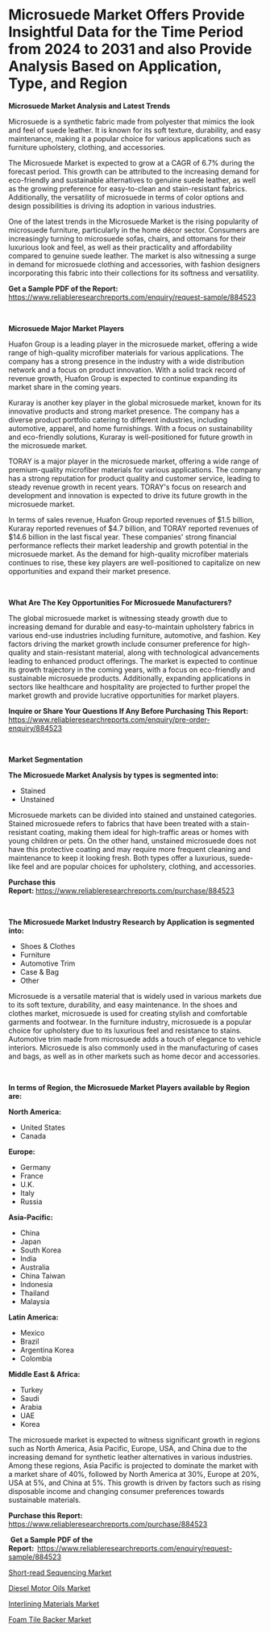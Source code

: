 <p><h1>Microsuede Market Offers Provide Insightful Data for the Time Period from 2024 to 2031 and also Provide Analysis Based on Application, Type, and Region</h1></p><p><strong>Microsuede Market Analysis and Latest Trends</strong></p>
<p><p>Microsuede is a synthetic fabric made from polyester that mimics the look and feel of suede leather. It is known for its soft texture, durability, and easy maintenance, making it a popular choice for various applications such as furniture upholstery, clothing, and accessories.</p><p>The Microsuede Market is expected to grow at a CAGR of 6.7% during the forecast period. This growth can be attributed to the increasing demand for eco-friendly and sustainable alternatives to genuine suede leather, as well as the growing preference for easy-to-clean and stain-resistant fabrics. Additionally, the versatility of microsuede in terms of color options and design possibilities is driving its adoption in various industries.</p><p>One of the latest trends in the Microsuede Market is the rising popularity of microsuede furniture, particularly in the home décor sector. Consumers are increasingly turning to microsuede sofas, chairs, and ottomans for their luxurious look and feel, as well as their practicality and affordability compared to genuine suede leather. The market is also witnessing a surge in demand for microsuede clothing and accessories, with fashion designers incorporating this fabric into their collections for its softness and versatility.</p></p>
<p><strong>Get a Sample PDF of the Report:&nbsp;</strong> <a href="https://www.reliableresearchreports.com/enquiry/request-sample/884523">https://www.reliableresearchreports.com/enquiry/request-sample/884523</a></p>
<p>&nbsp;</p>
<p><strong>Microsuede Major Market Players</strong></p>
<p><p>Huafon Group is a leading player in the microsuede market, offering a wide range of high-quality microfiber materials for various applications. The company has a strong presence in the industry with a wide distribution network and a focus on product innovation. With a solid track record of revenue growth, Huafon Group is expected to continue expanding its market share in the coming years.</p><p>Kuraray is another key player in the global microsuede market, known for its innovative products and strong market presence. The company has a diverse product portfolio catering to different industries, including automotive, apparel, and home furnishings. With a focus on sustainability and eco-friendly solutions, Kuraray is well-positioned for future growth in the microsuede market.</p><p>TORAY is a major player in the microsuede market, offering a wide range of premium-quality microfiber materials for various applications. The company has a strong reputation for product quality and customer service, leading to steady revenue growth in recent years. TORAY's focus on research and development and innovation is expected to drive its future growth in the microsuede market.</p><p>In terms of sales revenue, Huafon Group reported revenues of $1.5 billion, Kuraray reported revenues of $4.7 billion, and TORAY reported revenues of $14.6 billion in the last fiscal year. These companies' strong financial performance reflects their market leadership and growth potential in the microsuede market. As the demand for high-quality microfiber materials continues to rise, these key players are well-positioned to capitalize on new opportunities and expand their market presence.</p></p>
<p>&nbsp;</p>
<p><strong>What Are The Key Opportunities For Microsuede Manufacturers?</strong></p>
<p><p>The global microsuede market is witnessing steady growth due to increasing demand for durable and easy-to-maintain upholstery fabrics in various end-use industries including furniture, automotive, and fashion. Key factors driving the market growth include consumer preference for high-quality and stain-resistant material, along with technological advancements leading to enhanced product offerings. The market is expected to continue its growth trajectory in the coming years, with a focus on eco-friendly and sustainable microsuede products. Additionally, expanding applications in sectors like healthcare and hospitality are projected to further propel the market growth and provide lucrative opportunities for market players.</p></p>
<p><strong>Inquire or Share Your Questions If Any Before Purchasing This Report:</strong> <a href="https://www.reliableresearchreports.com/enquiry/pre-order-enquiry/884523">https://www.reliableresearchreports.com/enquiry/pre-order-enquiry/884523</a></p>
<p>&nbsp;</p>
<p><strong>Market Segmentation</strong></p>
<p><strong>The Microsuede Market Analysis by types is segmented into:</strong></p>
<p><ul><li>Stained</li><li>Unstained</li></ul></p>
<p><p>Microsuede markets can be divided into stained and unstained categories. Stained microsuede refers to fabrics that have been treated with a stain-resistant coating, making them ideal for high-traffic areas or homes with young children or pets. On the other hand, unstained microsuede does not have this protective coating and may require more frequent cleaning and maintenance to keep it looking fresh. Both types offer a luxurious, suede-like feel and are popular choices for upholstery, clothing, and accessories.</p></p>
<p><strong>Purchase this Report:&nbsp;</strong><a href="https://www.reliableresearchreports.com/purchase/884523">https://www.reliableresearchreports.com/purchase/884523</a></p>
<p>&nbsp;</p>
<p><strong>The Microsuede Market Industry Research by Application is segmented into:</strong></p>
<p><ul><li>Shoes & Clothes</li><li>Furniture</li><li>Automotive Trim</li><li>Case & Bag</li><li>Other</li></ul></p>
<p><p>Microsuede is a versatile material that is widely used in various markets due to its soft texture, durability, and easy maintenance. In the shoes and clothes market, microsuede is used for creating stylish and comfortable garments and footwear. In the furniture industry, microsuede is a popular choice for upholstery due to its luxurious feel and resistance to stains. Automotive trim made from microsuede adds a touch of elegance to vehicle interiors. Microsuede is also commonly used in the manufacturing of cases and bags, as well as in other markets such as home decor and accessories.</p></p>
<p>&nbsp;</p>
<p><strong>In terms of Region, the Microsuede Market Players available by Region are:</strong></p>
<p>
    <p> <strong> North America: </strong>
        <ul>
            <li>United States</li>
            <li>Canada</li>
        </ul>
        </p> 
    <p> <strong> Europe: </strong>
        <ul>
            <li>Germany</li>
            <li>France</li>
            <li>U.K.</li>
            <li>Italy</li>
            <li>Russia</li>
        </ul>
        </p> 
    <p> <strong> Asia-Pacific: </strong>
        <ul>
            <li>China</li>
            <li>Japan</li>
            <li>South Korea</li>
            <li>India</li>
            <li>Australia</li>
            <li>China Taiwan</li>
            <li>Indonesia</li>
            <li>Thailand</li>
            <li>Malaysia</li>
        </ul>
        </p> 
    <p> <strong> Latin America: </strong>
        <ul>
            <li>Mexico</li>
            <li>Brazil</li>
            <li>Argentina Korea</li>
            <li>Colombia</li>
        </ul>
        </p> 
    <p> <strong> Middle East & Africa: </strong>
        <ul>
            <li>Turkey</li>
            <li>Saudi</li>
            <li>Arabia</li>
            <li>UAE</li>
            <li>Korea</li>
        </ul>
    </p>
    </p>
<p><p>The microsuede market is expected to witness significant growth in regions such as North America, Asia Pacific, Europe, USA, and China due to the increasing demand for synthetic leather alternatives in various industries. Among these regions, Asia Pacific is projected to dominate the market with a market share of 40%, followed by North America at 30%, Europe at 20%, USA at 5%, and China at 5%. This growth is driven by factors such as rising disposable income and changing consumer preferences towards sustainable materials.</p></p>
<p><strong>Purchase this Report: </strong><a href="https://www.reliableresearchreports.com/purchase/884523">https://www.reliableresearchreports.com/purchase/884523</a></p>
<p>&nbsp;<strong>Get a Sample PDF of the Report:&nbsp;&nbsp;</strong><a href="https://www.reliableresearchreports.com/enquiry/request-sample/884523">https://www.reliableresearchreports.com/enquiry/request-sample/884523</a></p>
<p><strong></strong></p>
<p><p><a href="https://faithful-glue-af3.notion.site/Short-read-Sequencing-Market-Size-Reflecting-a-Forecast-Till-2031-Market-By-Type-By-Application-an-fc1de9bdbb7148ae981cdde8077522ec">Short-read Sequencing Market</a></p><p><a href="https://github.com/jaidynmorantestelletmjzya/Market-Research-Report-List-1/blob/main/diesel-motor-oils-market.md">Diesel Motor Oils Market</a></p><p><a href="https://view.publitas.com/reportprime-1/global-interlining-materials-market-by-types-applications-and-major-players-with-regional-growth-rate-analysis-and-development-situation-from-2023-to-2030/">Interlining Materials Market</a></p><p><a href="https://github.com/juniordelafrance/Market-Research-Report-List-2/blob/main/foam-tile-backer-market.md">Foam Tile Backer Market</a></p></p>
